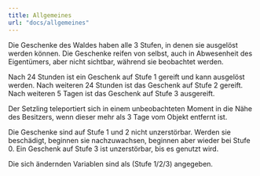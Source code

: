 ```yaml
---
title: Allgemeines
url: "docs/allgemeines"
---
```


Die Geschenke des Waldes haben alle 3 Stufen, in denen sie ausgelöst werden können. Die Geschenke reifen von selbst, auch in Abwesenheit des Eigentümers, aber nicht sichtbar, während sie beobachtet werden. 

Nach 24 Stunden ist ein Geschenk auf Stufe 1 gereift und kann ausgelöst werden.
Nach weiteren 24 Stunden ist das Geschenk auf Stufe 2 gereift.
Nach weiteren 5 Tagen ist das Geschenk auf Stufe 3 ausgereift.

Der Setzling teleportiert sich in einem unbeobachteten Moment in die Nähe des Besitzers, wenn dieser mehr als 3 Tage vom Objekt entfernt ist.

Die Geschenke sind auf Stufe 1 und 2 nicht unzerstörbar. Werden sie beschädigt, beginnen sie nachzuwachsen, beginnen aber wieder bei Stufe 0. Ein Geschenk auf Stufe 3 ist unzerstörbar, bis es genutzt wird.

Die sich ändernden Variablen sind als (Stufe 1/2/3) angegeben. 